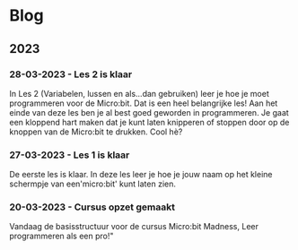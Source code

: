 # Blog

## 2023

### 28-03-2023 - Les 2 is klaar

In Les 2 (Variabelen, lussen en als...dan gebruiken) leer je hoe je moet programmeren voor de Micro:bit. Dat is een heel belangrijke les! Aan het einde van deze les ben je al best goed geworden in programmeren. Je gaat een kloppend hart maken dat je kunt laten knipperen of stoppen door op de knoppen van de Micro:bit te drukken. Cool hè?

### 27-03-2023 - Les 1 is klaar

De eerste les is klaar. In deze les leer je hoe je jouw naam op het kleine schermpje van een'micro:bit' kunt laten zien.

### 20-03-2023 - Cursus opzet gemaakt

Vandaag de basisstructuur voor de cursus Micro:bit Madness, Leer programmeren als een pro!"

